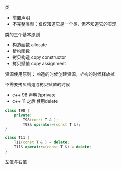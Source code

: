类
 - 前置声明
 - 不完整类型：仅仅知道它是一个类，但不知道它的实现


类的三个基本原则
 - 构造函数 allocate
 - 析构函数
 - 拷贝构造 copy constructor
 - 拷贝赋值 copy assignment

资源使用原则： 构造的时候创建资源，析构的时候释放掉

不需要拷贝构造与拷贝赋值的时候

- c++ 98 声明为private
- c++ 11 之后 使用delete


```c++
class T98 {
    private:
        T98(const T & );
        T98& operator=(const T &);
}

class T11 {
    T11(const T & ) = delete;
    T11& operator=(const T &) = delete;
}
```

左值与右值
